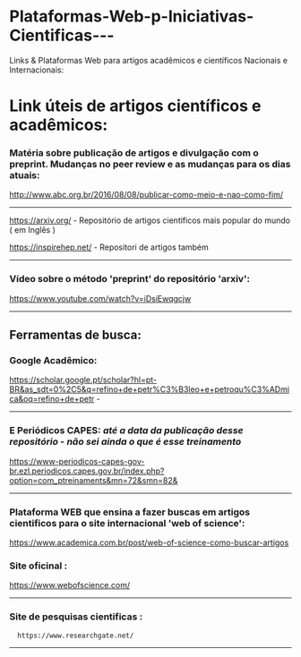 # Plataformas-Web-p-Iniciativas-Cientificas---
Links &amp; Plataformas Web para artigos acadêmicos e científicos Nacionais e Internacionais:

# Link úteis de artigos científicos e acadêmicos:

### Matéria sobre publicação de artigos e divulgação com o preprint. Mudanças no peer review e as mudanças para os dias atuais:

http://www.abc.org.br/2016/08/08/publicar-como-meio-e-nao-como-fim/
***
https://arxiv.org/  - Repositório de artigos cientificos mais popular do mundo  ( em Inglês )

https://inspirehep.net/ - Repositori de artigos também
***
### Vídeo sobre o método 'preprint' do repositório 'arxiv':
https://www.youtube.com/watch?v=iDsiEwqgcjw
***
## Ferramentas de busca:
### Google Acadêmico:

https://scholar.google.pt/scholar?hl=pt-BR&as_sdt=0%2C5&q=refino+de+petr%C3%B3leo+e+petroqu%C3%ADmica&oq=refino+de+petr  - 
***

### E Periódicos CAPES:   _até a data da publicação desse repositório - não sei ainda o que é esse treinamento_
https://www-periodicos-capes-gov-br.ezl.periodicos.capes.gov.br/index.php?option=com_ptreinaments&mn=72&smn=82&
***
### Plataforma WEB que ensina a fazer buscas em artigos cientificos para o site internacional 'web of science':
https://www.academica.com.br/post/web-of-science-como-buscar-artigos

### Site oficinal :
https://www.webofscience.com/
***
### Site de pesquisas cientificas :
      https://www.researchgate.net/
***      

